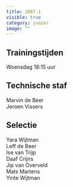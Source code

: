 ```yaml
---
title: JO07-1
visible: true
category: junior
image: ""
---
```

## Trainingstijden

Woensdag 18:15 uur

## Technische staf

M﻿arvin de Beer\
J﻿eroen Vissers

## Selectie

Y﻿ara Wijtman\
L﻿eff de Beer\
I﻿se van Trijp\
D﻿aaf Crijns\
J﻿ip van Overveld\
M﻿ats Martens\
Y﻿inte Wijtman